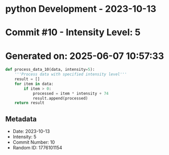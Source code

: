 ﻿# python Development - 2023-10-13
# Commit #10 - Intensity Level: 5
# Generated on: 2025-06-07 10:57:33
```python
def process_data_10(data, intensity=5):
    '''Process data with specified intensity level'''
    result = []
    for item in data:
        if item > 0:
            processed = item * intensity + 74
            result.append(processed)
    return result
```
## Metadata
- Date: 2023-10-13
- Intensity: 5
- Commit Number: 10
- Random ID: 1776101154
